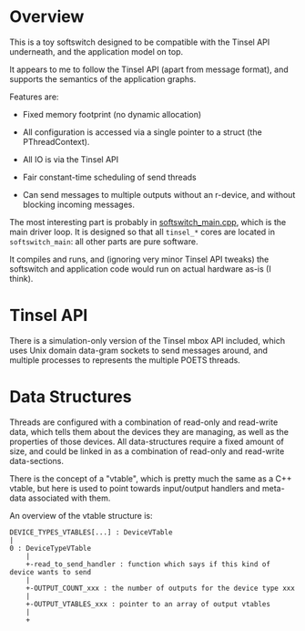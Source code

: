 Overview
========

This is a toy softswitch designed to be
compatible with the Tinsel API underneath,
and the application model on top. 

It appears to me to follow the Tinsel API
(apart from message format), and supports the
semantics of the application graphs.

Features are:

- Fixed memory footprint (no dynamic allocation)

- All configuration is accessed via a single
  pointer to a struct (the PThreadContext).

- All IO is via the Tinsel API

- Fair constant-time scheduling of send threads

- Can send messages to multiple outputs without
  an r-device, and without blocking incoming messages.

The most interesting part is probably in
[softswitch_main.cpp](src/softswitch/softswitch_main.cpp), which is the main
driver loop. It is designed so that all `tinsel_*` cores
are located in `softswitch_main`: all other parts are
pure software.

It compiles and runs, and (ignoring very minor Tinsel API
tweaks) the softswitch and application code would run on
actual hardware as-is (I think).

Tinsel API
==========

There is a simulation-only version of the Tinsel mbox API included,
which uses Unix domain data-gram sockets to send messages around,
and multiple processes to represents the multiple POETS threads.



Data Structures
===============

Threads are configured with a combination of read-only and read-write
data, which tells them about the devices they are managing,
as well as the properties of those devices. All data-structures
require a fixed amount of size, and could be linked in as a
combination of read-only and read-write data-sections.

There is the concept of a "vtable", which is pretty much
the same as a C++ vtable, but here is used to point towards
input/output handlers and meta-data associated with them.

An overview of the vtable structure is:

    DEVICE_TYPES_VTABLES[...] : DeviceVTable
    |
    0 : DeviceTypeVTable
        |
        +-read_to_send_handler : function which says if this kind of device wants to send
        |
        +-OUTPUT_COUNT_xxx : the number of outputs for the device type xxx
        |
        +-OUTPUT_VTABLES_xxx : pointer to an array of output vtables
        |
        +
